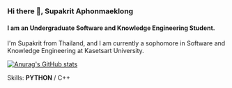 ### Hi there 👋, Supakrit Aphonmaeklong
#### I am an Undergraduate Software and Knowledge Engineering Student.

I'm Supakrit from Thailand, and I am currently a sophomore in Software and Knowledge Engineering at Kasetsart University.

[![Anurag's GitHub stats](https://github-readme-stats.vercel.app/api?username=Supakrit65)](https://github.com/anuraghazra/github-readme-stats)

Skills: **PYTHON** / C++
